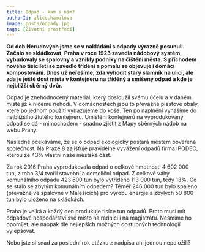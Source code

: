 ```yaml
---
title: Odpad - kam s ním?
authorId: alice.hamalova
image: posts/odpady.jpg
tags: [Životní prostředí]
---
```


**Od dob Nerudových jsme se v nakládání s odpady výrazně posunuli. Začalo
se skládkovat, Praha v roce 1923 zavedla nádobový systém, vybudovaly se
spalovny a vznikly podniky na čištění města. S příchodem nového
tisíciletí se zavedlo třídění a pomalu se objevuje i domácí
kompostování. Dnes už neřešíme, zda vyhodit starý slamník na ulici, ale
zda je ještě dost místa v kontejneru na tříděný a smíšený odpad a kde je
nejbližší sběrný dvůr.**

Odpad je znehodnocený materiál, který dosloužil svému účelu a v daném
místě již k ničemu nehodí. V domácnostech jsou to převážně plastové
obaly, které po jednom použití vyhazujeme do koše. Ten po naplnění
vynášíme do nejbližšího žlutého kontejneru. Umístění kontejnerů na
vyprodukovaný odpad se dá - mimochodem - snadno zjistit z Mapy sběrných
nádob na webu Prahy.

Následně očekáváme, že se o odpad ekologicky postará městem pověřená
společnost. Na Praze 8 zajišťuje pravidelné vyvážení odpadů firma
IPODEC, kterou ze 43% vlastní naše městská část.

Za rok 2016 Praha vyprodukovala odpad o celkové hmotnosti 4 602 000 tun,
z toho 3/4 tvořil stavební a demoliční odpad. Z celkové váhy komunálního
odpadu 423 500 tun bylo vytříděno 113 000 tun, tedy 13%. Co se stalo se
zbylým komunálním odpadem? Téměř 246 000 tun bylo spáleno (převážně ve
spalovně v Malešicích) pro výrobu energie a zbylých 50 800 tun bylo
uloženo na skládkách.

Praha je velká a každý den produkuje tisíce tun odpadů. Proto musí mít
odpadové hospodářství své místo na radnici i na magistrátu. Nesmíme ho
opomíjet, ale naopak dle nejlepších možných dostupných technologií
vylepšovat.

Nebo jste si snad za poslední rok otázku z nadpisu ani jednou
nepoložili?
